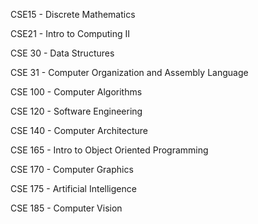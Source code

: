 CSE15 - Discrete Mathematics

CSE21 - Intro to Computing II

CSE 30 - Data Structures

CSE 31 - Computer Organization and Assembly Language

CSE 100 - Computer Algorithms

CSE 120 - Software Engineering

CSE 140 - Computer Architecture

CSE 165 - Intro to Object Oriented Programming 

CSE 170 - Computer Graphics

CSE 175 - Artificial Intelligence

CSE 185 - Computer Vision
